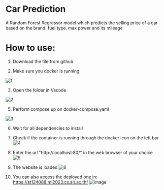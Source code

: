 # Car Prediction
 A Random Forest Regressor model which predicts the selling price of a car based on the brand. fuel type, max power and its mileage

 # How to use:
 1. Download the file from github
 
 2. Make sure you docker is running
 
![1](https://github.com/Rakshya8/car-prediction/assets/45217500/7b21c6f7-5b8a-458c-833a-c75d20b5deff)

3. Open the folder  in Vscode

![2](https://github.com/Rakshya8/car-prediction/assets/45217500/6a6cf91c-632c-4f72-8ba2-958d400126b5)

5. Perform compose up on docker-compose.yaml

![3](https://github.com/Rakshya8/car-prediction/assets/45217500/7e55144b-7bcc-4d06-a833-5940ffcc29b2)


6. Wait for all dependencies to install

   
7.  Check if the container is running through the docker icon on the left bar
![4](https://github.com/Rakshya8/car-prediction/assets/45217500/206f900d-0f0f-46a3-97eb-bc9d2ad314cd)


 8. Enter the url "http://localhost:80/" in the web browser of your choice
![5](https://github.com/Rakshya8/car-prediction/assets/45217500/6cf1426e-fb51-4cde-91e3-2db9fc34bf50)

9. The website is loaded
![6](https://github.com/Rakshya8/car-prediction/assets/45217500/198ef93e-1f36-4b35-a73d-ea9937b409fa)

10. You can also access the deployed one in: https://st124088.ml2023.cs.ait.ac.th/
![image](https://github.com/Rakshya8/Car-Prediction-A2/assets/45217500/4324e87c-f7f5-4d22-ac3e-a9a6104498b6)


